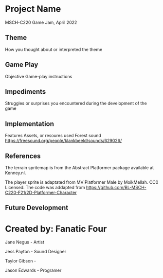 # Project Name
MSCH-C220 Game Jam, April 2022

## Theme
How you thought about or interpreted the theme

## Game Play
Objective
Game-play instructions

## Impediments
Struggles or surprises you encountered during the development of the game

## Implementation
Features
Assets, or resoures used 
Forest sound https://freesound.org/people/klankbeeld/sounds/629026/

## References
The terrain spritemap is from the Abstract Platformer package available at Kenney.nl.

The player sprite is adaptated from MV Platformer Male by MoikMellah. CC0 Licensed. 
The code was addapted from https://github.com/BL-MSCH-C220-F21/2D-Platformer-Character 


## Future Development

# Created by: Fanatic Four
Jane Negus - Artist

Jess Payton - Sound Designer

Taylor Gibson - 

Jason Edwards - Programer 
